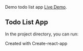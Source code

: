 Demo todo list app [Live Demo](https://hazibii.github.io/React-Todo-List-App/).

## Todo List App

In the project directory, you can run:

Created with Create-react-app
